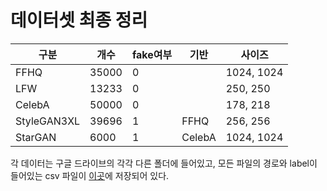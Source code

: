 # 데이터셋 최종 정리

<!-- - real

|                   | CelebA                       | LFW         | FFHQ             |
| ----------------- | ---------------------------- | ----------- | ---------------- |
| 사이즈            | 178 X 218                    | 250 X 250   | 1024 X 1024      |
| 총 개수           | 50,000                       | 13,233      | 35,000           |
| testset 개수(1/5) | 40,520                       | 2,646       | 14,000           |
| 진행 상황         | 다 올렸는데 구드에서 처리 중 | 다시 해야함 | 35000개만 구드에 |

- fake (개수(생성 or 가져옴) / 사이즈)

| 학습데이터 / GAN 종류 | StyleganXL                    | StraGAN                    |     |
| --------------------- | ----------------------------- | -------------------------- | --- |
| CelebA                |                               | 6,000(다운 받음) / 256X256 |     |
| LFW                   |                               |                            |     |
| FFHQ                  | 39,696(직접 생성) / 1024X1024 |                            |     | -->

| 구분    | 개수  | fake여부 | 기반   | 사이즈     |
| ----------- | ----- | -------- | ------ | ---------- |
| FFHQ        | 35000 | 0        |        | 1024, 1024 |
| LFW         | 13233 | 0        |        | 250, 250   |
| CelebA      | 50000 | 0        |        | 178, 218   |
| StyleGAN3XL | 39696 | 1        | FFHQ   | 256, 256   |
| StarGAN     | 6000  | 1        | CelebA | 1024, 1024 |

각 데이터는 구글 드라이브의 각각 다른 폴더에 들어있고, 모든 파일의 경로와 label이 들어있는 csv 파일이 [이곳](../imageCSV)에 저장되어 있다.
